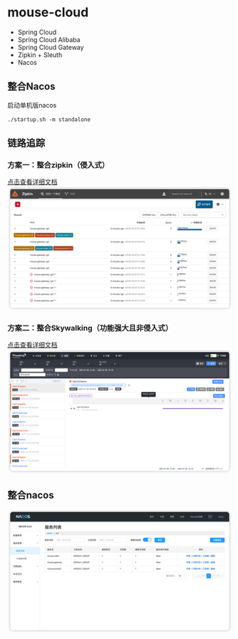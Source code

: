 # mouse-cloud

- Spring Cloud
- Spring Cloud Alibaba
- Spring Cloud Gateway
- Zipkin + Sleuth
- Nacos

## 整合Nacos

启动单机版nacos

```shell
./startup.sh -m standalone
```

## 链路追踪

### 方案一：整合zipkin（侵入式）
[点击查看详细文档](document/zipkin/zipkin.md)
![img.png](document/zipkin/img.png)

### 方案二：整合Skywalking（功能强大且非侵入式）
[点击查看详细文档](document/skywalking/skywalking.md)
![img.png](img.png)
## 整合nacos

![img.png](document/nacos/img.png)
